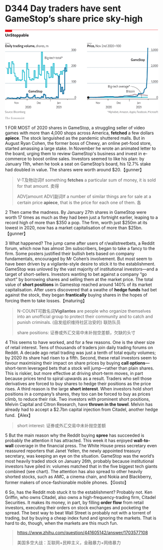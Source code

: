 # D344 Day traders have sent GameStop’s share price sky-high
![](./img/boxcnLSo5po9dD11YewgE0UXHyc.png)

1 FOR MOST of 2020 shares in GameStop, a struggling seller of video games with more than 4,000 shops across America, **fetched** a few dollars **apiece**. The stock languished as the pandemic shuttered malls. But in August Ryan Cohen, the former boss of Chewy, an online pet-food store, started amassing a large stake. In November he wrote an animated letter to the board, urging them to review GameStop's business and invest in e-commerce to boost online sales. Investors seemed to like his plan: by January 11th, when he took a seat on GameStop’s board, his 12.7% stake had doubled in value. The shares were worth around $20.【gunner】

> V-T及物动词If something **fetches** a particular sum of money, it is sold for that amount. 卖得
>
> ADV[amount ADV]副词If a number of similar things are for sale at a certain price **apiece**, that is the price for each one of them. 各
>

2 Then came the madness. By January 27th shares in GameStop were worth 17 times as much as they had been just a fortnight earlier, leaping to a record high of more than $350 a pop. The firm, worth just $250m at its lowest in 2020, now has a market capitalisation of more than $25bn.【gunner】

3 What happened? The jump came after users of r/wallstreetbets, a Reddit forum, which now has almost 3m subscribers, began to take a fancy to the firm. Some posters justified their bullish bets based on company fundamentals, encouraged by Mr Cohen’s involvement. But most seem to have been driven by a vigilante-style desire to stick it to the establishment. GameStop was unloved by the vast majority of institutional investors—and a target of short-sellers. Investors wanting to bet against a company “go short” by borrowing shares and selling them at the market price. The total value of **short positions** in Gamestop reached around 140% of its market capitalisation. After users discovered that a swathe of **hedge funds** had bet against the stock, they began **frantically** buying shares in the hopes of forcing them to take losses.【maturing】

> N-COUNT可数名词**Vigilantes** are people who organize themselves into an unofficial group to protect their community and to catch and punish criminals. (自发组织维持社区治安的) 联防队员
>
> share positions: 证券或外汇交易中未补抛空差额，欠缺的头寸
>

4 This seems to have worked, and for a few reasons. One is the sheer size of retail interest. Tens of thousands of traders join daily trading forums on Reddit.  A decade ago retail trading was just a tenth of total equity volumes; by 2020 its share had risen to a fifth. Second, these retail investors seem to favour maximising their impact on share prices by buying **call options**—short-term leveraged bets that a stock will jump—rather than plain shares. This is riskier, but more effective at driving short-term moves, in part because prices tend to spiral upwards as a result. Traders who sell those derivatives are forced to buy shares to hedge their positions as the price rises. A third reason is the large **short interest**. When investors hold short positions in a company’s shares, they too can be forced to buy as prices climb, to reduce their risk. Two investors with prominent short positions, Melvin Capital and Citron Research, have **thrown in the towel**. Melvin has already had to accept a $2.7bn capital injection from Citadel, another hedge fund.【Alex】

> short interest: 证券或外汇交易中未补抛空差额
>

5 But the main reason why the Reddit buying **spree** has succeeded is probably the attention it has attracted. This week it has enjoyed **wall-to-wall** coverage in the financial press. The White House press secretary even reassured reporters that Janet Yellen, the newly appointed treasury secretary, was keeping an eye on the situation. GameStop was the world’s most heavily traded stock on January 26th, probably because institutional investors have piled in: volumes matched that in the five biggest tech giants combined (see chart). The attention has also spread to other heavily shorted stocks, such as AMC, a cinema chain, and Nokia and Blackberry, former makers of once-fashionable mobile phones.【Gosto】

6 So, has the Reddit mob stuck it to the establishment? Probably not. Ken Griffin, who owns Citadel, also owns a high-frequency-trading firm, Citadel Securities. It makes its money, in part, by filling **order flow** from retail investors, executing their orders on stock exchanges and pocketing the spread. The best way to beat Wall Street is probably not with a torrent of trading, but by buying a cheap index fund and ignoring the markets. That is hard to do, though, when the markets are this much fun.

> https://www.zhihu.com/question/441605142/answer/1703577108
>
> 美国多空大战：互联网+民粹主义，金融暴力+网络暴力
>

